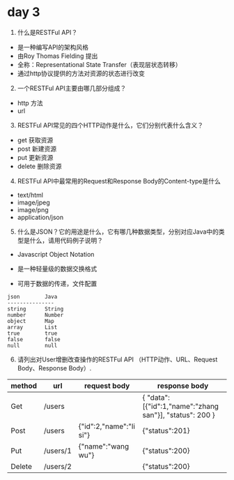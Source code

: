# day 3

1. 什么是RESTFul API？

- 是一种编写API的架构风格
- 由Roy Thomas Fielding 提出
- 全称：Representational State Transfer（表现层状态转移）
- 通过http协议提供的方法对资源的状态进行改变

2. 一个RESTFul API主要由哪几部分组成？

- http 方法
- url

3. RESTFul API常见的四个HTTP动作是什么，它们分别代表什么含义？

- get 获取资源
- post 新建资源
- put 更新资源
- delete 删除资源

4. RESTFul API中最常用的Request和Response Body的Content-type是什么

- text/html
- image/jpeg
- image/png
- application/json

5. 什么是JSON？它的用途是什么，它有哪几种数据类型，分别对应Java中的类型是什么，请用代码例子说明？

- Javascript Object Notation
- 是一种轻量级的数据交换格式

- 可用于数据的传递，文件配置

```
json        Java
---------------
string      String
number      Number
object      Map
array       List
true        true
false       false
null        null
```

6. 请列出对User增删改查操作的RESTFul API （HTTP动作、URL、Request Body、Response Body）.

| method  | url  | request body  | response body  |
| ---     |---   |---            |---             |
| Get  | /users  |   | { "data": [{"id":1,"name":"zhang san"}], "status": 200 }|
| Post  | /users  | {"id":2,"name":"li si"}  | {"status":201}  |
| Put  | /users/1  | {"name":"wang wu"}  | {"status":200} |
| Delete  | /users/2  |   | {"status":200}  |